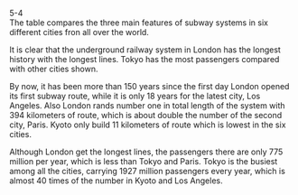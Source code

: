 5-4  
The table compares the three main features of subway systems in six different cities fron all over the world.

It is clear that the underground railway system in London has the longest history with the longest lines. Tokyo has the most passengers compared with other cities shown.

By now, it has been more than 150 years since the first day London opened its first subway route, while it is only 18 years for the latest city, Los Angeles. Also London rands number one in total length of the system with 394 kilometers of route, which is about double the number of the second city, Paris. Kyoto only build 11 kilometers of route which is lowest in the six cities.

Although London get the longest lines, the passengers there are only 775 million per year, which is less than Tokyo and Paris. Tokyo is the busiest among all the cities, carrying 1927 million passengers every year, which is almost 40 times of the number in Kyoto and Los Angeles.